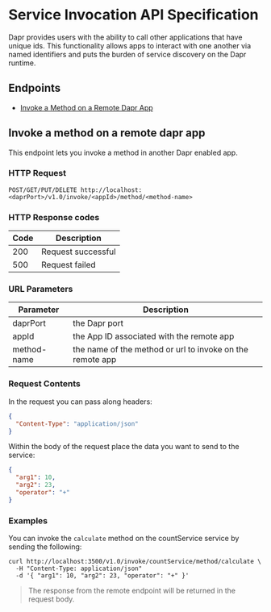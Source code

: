 # Service Invocation API Specification

Dapr provides users with the ability to call other applications that have unique ids.
This functionality allows apps to interact with one another via named identifiers and puts the burden of service discovery on the Dapr runtime.

## Endpoints

- [Invoke a Method on a Remote Dapr App](#invoke-a-method-on-a-remote-dapr-app)

## Invoke a method on a remote dapr app

This endpoint lets you invoke a method in another Dapr enabled app.

### HTTP Request

```http
POST/GET/PUT/DELETE http://localhost:<daprPort>/v1.0/invoke/<appId>/method/<method-name>
```

### HTTP Response codes

Code | Description
---- | -----------
200  | Request successful
500  | Request failed

### URL Parameters

Parameter | Description
--------- | -----------
daprPort | the Dapr port
appId | the App ID associated with the remote app
method-name | the name of the method or url to invoke on the remote app

### Request Contents

In the request you can pass along headers:

```json
{
  "Content-Type": "application/json"
}
```

Within the body of the request place the data you want to send to the service:

```json
{
  "arg1": 10,
  "arg2": 23,
  "operator": "+"
}
```

### Examples

You can invoke the `calculate` method on the countService service by sending the following:

```shell
curl http://localhost:3500/v1.0/invoke/countService/method/calculate \
  -H "Content-Type: application/json"
  -d '{ "arg1": 10, "arg2": 23, "operator": "+" }'
```

> The response from the remote endpoint will be returned in the request body.
